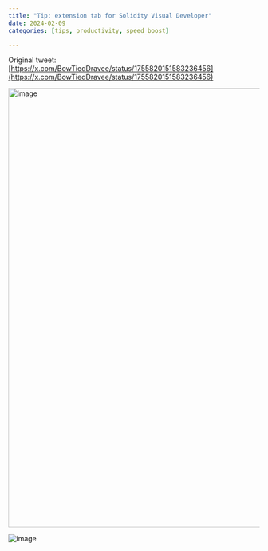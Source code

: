 ```yaml
---
title: "Tip: extension tab for Solidity Visual Developer"
date: 2024-02-09
categories: [tips, productivity, speed_boost]

---
```


Original tweet: [https://x.com/BowTiedDravee/status/1755820151583236456](https://x.com/BowTiedDravee/status/1755820151583236456)

<img width="880" alt="image" src="https://github.com/user-attachments/assets/26fdc976-81da-448c-86d9-929b9f8b316d" />

![image](https://github.com/user-attachments/assets/848b0cc1-3dc3-4d91-bae1-da09412b652f)
